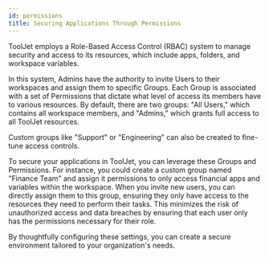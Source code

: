 ```yaml
---
id: permissions
title: Securing Applications Through Permissions
---
```


ToolJet employs a Role-Based Access Control (RBAC) system to manage security and access to its resources, which include apps, folders, and workspace variables. 

In this system, Admins have the authority to invite Users to their workspaces and assign them to specific Groups. Each Group is associated with a set of Permissions that dictate what level of access its members have to various resources. By default, there are two groups: "All Users," which contains all workspace members, and "Admins," which grants full access to all ToolJet resources. 

Custom groups like "Support" or "Engineering" can also be created to fine-tune access controls.

To secure your applications in ToolJet, you can leverage these Groups and Permissions. For instance, you could create a custom group named "Finance Team" and assign it permissions to only access financial apps and variables within the workspace. When you invite new users, you can directly assign them to this group, ensuring they only have access to the resources they need to perform their tasks. This minimizes the risk of unauthorized access and data breaches by ensuring that each user only has the permissions necessary for their role. 

By thoughtfully configuring these settings, you can create a secure environment tailored to your organization's needs.




